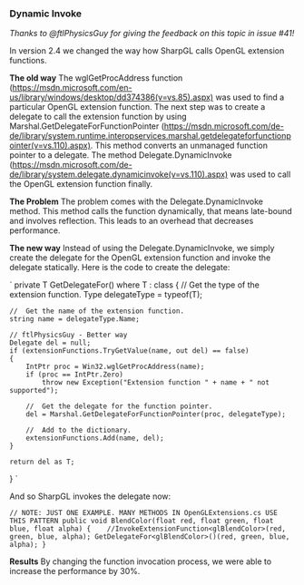 ### Dynamic Invoke

_Thanks to @ftlPhysicsGuy for giving the feedback on this topic in issue #41!_

In version 2.4 we changed the way how SharpGL calls OpenGL extension functions.

**The old way**
The wglGetProcAddress function (https://msdn.microsoft.com/en-us/library/windows/desktop/dd374386(v=vs.85).aspx) was used to find a particular OpenGL extension function. The next step was to create a delegate to call the extension function by using Marshal.GetDelegateForFunctionPointer (https://msdn.microsoft.com/de-de/library/system.runtime.interopservices.marshal.getdelegateforfunctionpointer(v=vs.110).aspx). This method converts an unmanaged function pointer to a delegate. The method Delegate.DynamicInvoke (https://msdn.microsoft.com/de-de/library/system.delegate.dynamicinvoke(v=vs.110).aspx) was used to call the OpenGL extension function finally. 

**The Problem**
The problem comes with the Delegate.DynamicInvoke method. This method calls the function dynamically, that means late-bound and involves reflection. This leads to an overhead that decreases performance.

**The new way**
Instead of using the Delegate.DynamicInvoke, we simply create the delegate for the OpenGL extension function and invoke the delegate statically. Here is the code to create the delegate:

`
private T GetDelegateFor<T>() where T : class
{
    //  Get the type of the extension function.
    Type delegateType = typeof(T);

    //  Get the name of the extension function.
    string name = delegateType.Name;

    // ftlPhysicsGuy - Better way
    Delegate del = null;
    if (extensionFunctions.TryGetValue(name, out del) == false)
    {
        IntPtr proc = Win32.wglGetProcAddress(name);
        if (proc == IntPtr.Zero)
            throw new Exception("Extension function " + name + " not supported");

        //  Get the delegate for the function pointer.
        del = Marshal.GetDelegateForFunctionPointer(proc, delegateType);

        //  Add to the dictionary.
        extensionFunctions.Add(name, del);
    }

    return del as T;
}
`

And so SharpGL invokes the delegate now:

`
// NOTE: JUST ONE EXAMPLE. MANY METHODS IN OpenGLExtensions.cs USE THIS PATTERN
public void BlendColor(float red, float green, float blue, float alpha)
{   
    //InvokeExtensionFunction<glBlendColor>(red, green, blue, alpha);
    GetDelegateFor<glBlendColor>()(red, green, blue, alpha);
}
`

**Results**
By changing the function invocation process, we were able to increase the performance by 30%.